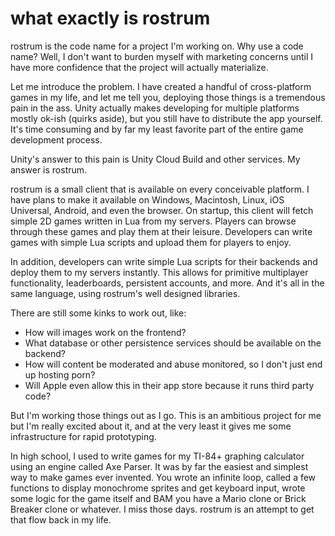 what exactly is rostrum
===

rostrum is the code name for a project I'm working on. Why use a code name? Well, I don't want to burden myself with marketing concerns until I have more confidence that the project will actually materialize.

Let me introduce the problem. I have created a handful of cross-platform games in my life, and let me tell you, deploying those things is a tremendous pain in the ass. Unity actually makes developing for multiple platforms mostly ok-ish (quirks aside), but you still have to distribute the app yourself. It's time consuming and by far my least favorite part of the entire game development process.

Unity's answer to this pain is Unity Cloud Build and other services. My answer is rostrum.

rostrum is a small client that is available on every conceivable platform. I have plans to make it available on Windows, Macintosh, Linux, iOS Universal, Android, and even the browser. On startup, this client will fetch simple 2D games written in Lua from my servers. Players can browse through these games and play them at their leisure. Developers can write games with simple Lua scripts and upload them for players to enjoy.

In addition, developers can write simple Lua scripts for their backends and deploy them to my servers instantly. This allows for primitive multiplayer functionality, leaderboards, persistent accounts, and more. And it's all in the same language, using rostrum's well designed libraries.

There are still some kinks to work out, like:
- How will images work on the frontend?
- What database or other persistence services should be available on the backend?
- How will content be moderated and abuse monitored, so I don't just end up hosting porn?
- Will Apple even allow this in their app store because it runs third party code?

But I'm working those things out as I go. This is an ambitious project for me but I'm really excited about it, and at the very least it gives me some infrastructure for rapid prototyping.

In high school, I used to write games for my TI-84+ graphing calculator using an engine called Axe Parser. It was by far the easiest and simplest way to make games ever invented. You wrote an infinite loop, called a few functions to display monochrome sprites and get keyboard input, wrote some logic for the game itself and BAM you have a Mario clone or Brick Breaker clone or whatever. I miss those days. rostrum is an attempt to get that flow back in my life.
